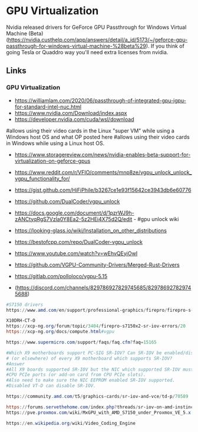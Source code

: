 # GPU Virtualization

Nvidia released drivers for GeForce GPU Passthrough for Windows Virtual Machine (Beta) (https://nvidia.custhelp.com/app/answers/detail/a_id/5173/~/geforce-gpu-passthrough-for-windows-virtual-machine-%28beta%29). If you think of going Tesla or Quaddro way you'll need extra licenses from nvidia.

## Links

### GPU Virtualization

* https://williamlam.com/2020/06/passthrough-of-integrated-gpu-igpu-for-standard-intel-nuc.html
* https://www.nvidia.com/Download/index.aspx
* https://developer.nvidia.com/cuda/wsl/download

#allows using their video cards in the Linux "super VM" while using a Windows host OS and what OP posted here
#allows using their video cards in Windows while using a Linux host OS.

* https://www.storagereview.com/news/nvidia-enables-beta-support-for-virtualization-on-geforce-gpus
* https://www.reddit.com/r/VFIO/comments/mnp8ze/vgpu_unlock_unlock_vgpu_functionality_for/
* https://gist.github.com/HiFiPhile/b3267ce1e93f15642ce3943db6e60776
* https://github.com/DualCoder/vgpu_unlock
* https://docs.google.com/document/d/1pzrWJ9h-zANCtyqRgS7Vzla0Y8Ea2-5z2HEi4X75d2Q/edit - #gpu unlock wiki
* https://looking-glass.io/wiki/Installation_on_other_distributions
* https://bestofcpp.com/repo/DualCoder-vgpu_unlock
* https://www.youtube.com/watch?v=wEhvQEyiOwI
* https://github.com/VGPU-Community-Drivers/Merged-Rust-Drivers
* https://gitlab.com/polloloco/vgpu-5.15

* (<https://discord.com/channels/829786927829745685/829786927829745688>)

```powershell
#S7150 drivers
https://www.amd.com/en/support/professional-graphics/firepro/firepro-s-series/firepro-s7150-passive-cooling

X10DRH-CT-O
https://xcp-ng.org/forum/topic/3404/firepro-s7150x2-sr-iov-errors/20
https://xcp-ng.org/docs/compute.html#vgpu

https://www.supermicro.com/support/faqs/faq.cfm?faq=15165

#Which X9 motherboards support PC-SIG SR-IOV? Can SR-IOV be enabled/disabled in BIOS 
# (or elsewhere) of every X9 motherboard which supports SR-IOV?
#Answer
#All X9 boards supported SR-IOV but the NIC which supported SR-IOV must connect to the 
#CPU PCIe ports (or add-on card from CPU PCIe slots).
#Also need to make sure the NIC EEPROM enabled SR-IOV supported. 
#Disabled VT-D can disable SR-IOV.

https://community.amd.com/t5/graphics-cards/sr-iov-and-vce/td-p/70589

https://forums.servethehome.com/index.php?threads/sr-iov-on-amd-instinct-mi25.38175/
https://pve.proxmox.com/wiki/MxGPU_with_AMD_S7150_under_Proxmox_VE_5.x

https://en.wikipedia.org/wiki/Video_Coding_Engine
```

